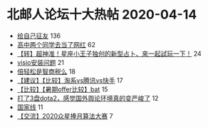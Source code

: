 # 北邮人论坛十大热帖 2020-04-14

- [给自己征友](https://bbs.byr.cn/article/Friends/1957382) 136
- [高中两个同学去当了网红](https://bbs.byr.cn/article/Talking/6191551) 62
- [【转】超神准！星座小王子独创的新型占卜、來一起試玩一下！](https://bbs.byr.cn/article/Constellations/326533) 24
- [visio安装问题](https://bbs.byr.cn/article/OfficeTool/33773) 21
- [倍轻松是智商税么](https://bbs.byr.cn/article/Health/220971) 18
- [【建议】【比较】淘系vs腾讯vs快手](https://bbs.byr.cn/article/WorkLife/1143138) 17
- [【比较】【暑期offer比较】bat](https://bbs.byr.cn/article/Job/2084431) 15
- [打了3盘dota2，感觉国外舆论环境真的变严峻了](https://bbs.byr.cn/article/Dota/957734) 12
- [国家线](https://bbs.byr.cn/article/AimGraduate/1185136) 11
- [【交流】2020众星捧月算法大赛](https://bbs.byr.cn/article/ACM_ICPC/98966) 7


